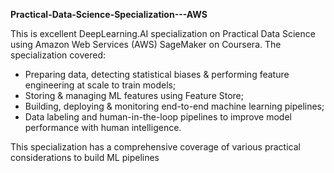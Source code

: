 **Practical-Data-Science-Specialization---AWS**

 This is excellent DeepLearning.AI specialization on Practical Data Science using Amazon Web Services (AWS) SageMaker on Coursera. 
 The specialization covered:

- Preparing data, detecting statistical biases & performing feature engineering at scale to train models;
- Storing & managing ML features using Feature Store;
- Building, deploying & monitoring end-to-end machine learning pipelines;
- Data labeling and human-in-the-loop pipelines to improve model performance with human intelligence.

This specialization has a comprehensive coverage of various practical considerations to build ML pipelines
